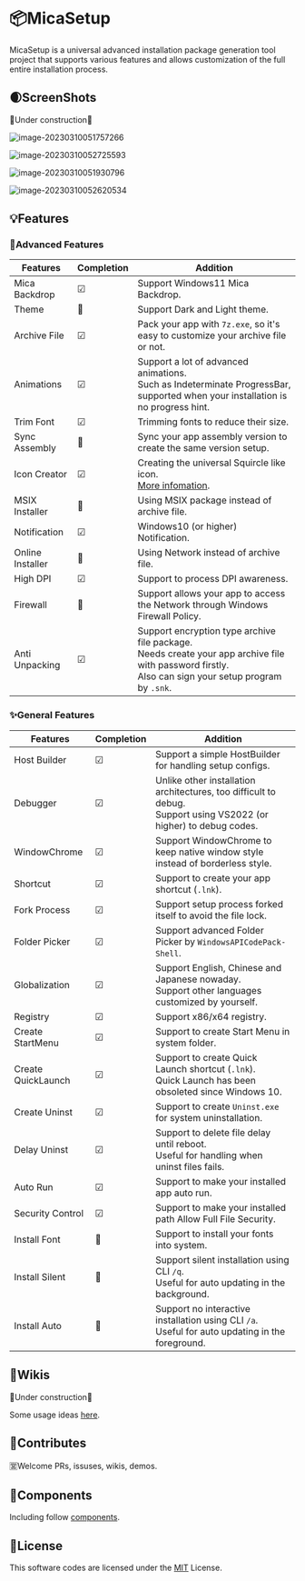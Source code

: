 # 📦MicaSetup

MicaSetup is a universal advanced installation package generation tool project that supports various features and allows customization of the full entire installation process.

## 🌒ScreenShots

🚧Under construction🚧

<img src="assets/image-20230310051757266.png" alt="image-20230310051757266" style="zoom:100%;" />

![image-20230310052725593](assets/image-20230310052725593.png)

![image-20230310051930796](assets/image-20230310051930796.png)

![image-20230310052620534](assets/image-20230310052620534.png)

## 💡Features

### 🌟Advanced Features

| Features         | Completion | Addition                                                     |
| ---------------- | ---------- | ------------------------------------------------------------ |
| Mica Backdrop    | ☑          | Support Windows11 Mica Backdrop.                             |
| Theme            | 🔲          | Support Dark and Light theme.                                |
| Archive File     | ☑          | Pack your app with `7z.exe`, so it's easy to customize your archive file or not. |
| Animations       | ☑          | Support a lot of advanced animations.<br />Such as Indeterminate ProgressBar, supported when your installation is no progress hint. |
| Trim Font        | ☑          | Trimming fonts to reduce their size.                         |
| Sync Assembly    | 🔲          | Sync your app assembly version to create the same version setup. |
| Icon Creator     | ☑          | Creating the universal Squircle like icon.<br />[More infomation](src/MicaSetup.Tools/MicaSquircle/README.md). |
| MSIX Installer   | 🔲          | Using MSIX package instead of archive file.                  |
| Notification     | ☑          | Windows10 (or higher) Notification.                          |
| Online Installer | 🔲          | Using Network instead of archive file.                       |
| High DPI         | ☑          | Support to process DPI awareness.                            |
| Firewall         | 🔲          | Support allows your app to access the Network through Windows Firewall Policy. |
| Anti Unpacking   | ☑          | Support encryption type archive file package.<br />Needs create your app archive file with password firstly.<br />Also can sign your setup program by `.snk`. |

### ✨General Features

| Features           | Completion | Addition                                                     |
| ------------------ | ---------- | ------------------------------------------------------------ |
| Host Builder       | ☑          | Support a simple HostBuilder for handling setup configs.     |
| Debugger           | ☑          | Unlike other installation architectures, too difficult to debug.<br />Support using VS2022 (or higher) to debug codes. |
| WindowChrome       | ☑          | Support WindowChrome to keep native window style instead of borderless style. |
| Shortcut           | ☑          | Support to create your app shortcut (`.lnk`).                |
| Fork Process       | ☑          | Support setup process forked itself to avoid the file lock.  |
| Folder Picker      | ☑          | Support advanced Folder Picker by `WindowsAPICodePack-Shell`. |
| Globalization      | ☑          | Support English, Chinese and Japanese nowaday.<br />Support other languages customized by yourself. |
| Registry           | ☑          | Support x86/x64 registry.                                    |
| Create StartMenu   | ☑          | Support to create Start Menu in system folder.               |
| Create QuickLaunch | ☑          | Support to create Quick Launch shortcut (`.lnk`).<br />Quick Launch has been obsoleted since Windows 10. |
| Create Uninst      | ☑          | Support to create `Uninst.exe` for system uninstallation.    |
| Delay Uninst       | ☑          | Support to delete file delay until reboot.<br />Useful for handling when uninst files fails. |
| Auto Run           | ☑          | Support to make your installed app auto run.                 |
| Security Control   | ☑          | Support to make your installed path Allow Full File Security. |
| Install Font       | 🔲          | Support to install your fonts into system.                   |
| Install Silent     | 🔲          | Support silent installation using CLI `/q`.<br />Useful for auto updating in the background. |
| Install Auto       | 🔲          | Support no interactive installation using CLI `/a`.<br />Useful for auto updating in the foreground. |

## 📖Wikis

🚧Under construction🚧

Some usage ideas [here](src/README.md).

## 🚀Contributes

🈺Welcome PRs, issuses, wikis, demos.

## 🌟Components

Including follow [components](COMPONENTS.md).

## 📑License

This software codes are licensed under the [MIT](LICENSE) License.

